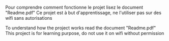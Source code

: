 Pour comprendre comment fonctionne le projet lisez le document "Readme.pdf"
Ce projet est à but d'apprentissage, ne l'utiliser pas sur des wifi sans autorisations




To understand how the project works read the document "Readme.pdf"
This project is for learning purpose, do not use it on wifi without permission